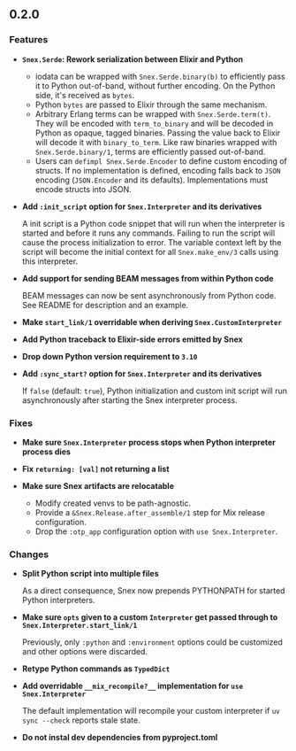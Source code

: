 ## 0.2.0

### Features

- **`Snex.Serde`: Rework serialization between Elixir and Python**

  - iodata can be wrapped with `Snex.Serde.binary(b)` to efficiently pass it to Python out-of-band, without further encoding.
    On the Python side, it's received as `bytes`.
  - Python `bytes` are passed to Elixir through the same mechanism.
  - Arbitrary Erlang terms can be wrapped with `Snex.Serde.term(t)`.
    They will be encoded with `term_to_binary` and will be decoded in Python as opaque, tagged binaries.
    Passing the value back to Elixir will decode it with `binary_to_term`.
    Like raw binaries wrapped with `Snex.Serde.binary/1`, terms are efficiently passed out-of-band.
  - Users can `defimpl Snex.Serde.Encoder` to define custom encoding of structs.
    If no implementation is defined, encoding falls back to `JSON` encoding (`JSON.Encoder` and its defaults).
    Implementations must encode structs into JSON.

- **Add `:init_script` option for `Snex.Interpreter` and its derivatives**

  A init script is a Python code snippet that will run when the interpreter is started and before it runs any commands.
  Failing to run the script will cause the process initialization to error.
  The variable context left by the script will become the initial context for all `Snex.make_env/3` calls using this interpreter.

- **Add support for sending BEAM messages from within Python code**

  BEAM messages can now be sent asynchronously from Python code.
  See README for description and an example.

- **Make `start_link/1` overridable when deriving `Snex.CustomInterpreter`**

- **Add Python traceback to Elixir-side errors emitted by Snex**

- **Drop down Python version requirement to `3.10`**

- **Add `:sync_start?` option for `Snex.Interpreter` and its derivatives**

  If `false` (default: `true`), Python initialization and custom init script will run asynchronously after starting the Snex interpreter process.

### Fixes

- **Make sure `Snex.Interpreter` process stops when Python interpreter process dies**

- **Fix `returning: [val]` not returning a list**

- **Make sure Snex artifacts are relocatable**

  - Modify created venvs to be path-agnostic.
  - Provide a `&Snex.Release.after_assemble/1` step for Mix release configuration.
  - Drop the `:otp_app` configuration option with `use Snex.Interpreter`.

### Changes

- **Split Python script into multiple files**

  As a direct consequence, Snex now prepends PYTHONPATH for started Python interpreters.

- **Make sure `opts` given to a custom `Interpreter` get passed through to `Snex.Interpreter.start_link/1`**

  Previously, only `:python` and `:environment` options could be customized and other options were discarded.

- **Retype Python commands as `TypedDict`**

- **Add overridable `__mix_recompile?__` implementation for `use Snex.Interpreter`**

  The default implementation will recompile your custom interpreter if `uv sync --check` reports stale state.

- **Do not instal dev dependencies from pyproject.toml**
